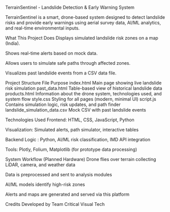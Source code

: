 TerrainSentinel - Landslide Detection & Early Warning System

TerrainSentinel is a smart, drone-based system designed to detect landslide risks and provide early warnings using aerial survey data, AI/ML analytics, and real-time environmental inputs. 

What This Project Does
Displays simulated landslide risk zones on a map (India).

Shows real-time alerts based on mock data.

Allows users to simulate safe paths through affected zones.

Visualizes past landslide events from a CSV data file.

Project Structure
File	Purpose
index.html	Main page showing live landslide risk simulation
past_data.html	Table-based view of historical landslide data
products.html	Information about the drone system, technologies used, and system flow
style.css	Styling for all pages (modern, minimal UI)
script.js	Contains simulation logic, risk updates, and path finder
landslide_simulation_data.csv	Mock CSV with past landslide events

Technologies Used
Frontend: HTML, CSS, JavaScript, Python

Visualization: Simulated alerts, path simulator, interactive tables

Backend Logic : Python, AI/ML risk classification, IMD API integration

Tools: Plotly, Folium, Matplotlib (for prototype data processing)

System Workflow (Planned Hardware)
Drone flies over terrain collecting LiDAR, camera, and weather data

Data is preprocessed and sent to analysis modules

AI/ML models identify high-risk zones

Alerts and maps are generated and served via this platform

Credits
Developed by Team Critical Visual Tech

